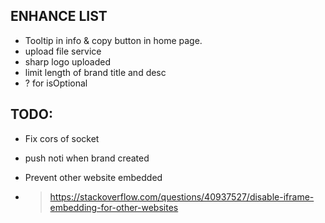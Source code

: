 ## ENHANCE LIST
- Tooltip in info & copy button in home page.
- upload file service
- sharp logo uploaded
- limit length of brand title and desc
- ? for isOptional

## TODO:
- Fix cors of socket
- push noti when brand created

- Prevent other website embedded 
- > https://stackoverflow.com/questions/40937527/disable-iframe-embedding-for-other-websites